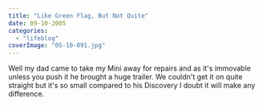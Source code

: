 ```yaml
---
title: "Like Green Flag, But Not Quite"
date: 09-10-2005
categories: 
  - "lifeblog"
coverImage: "05-10-091.jpg"
---
```


Well my dad came to take my Mini away for repairs and as it's immovable unless you push it he brought a huge trailer. We couldn't get it on quite straight but it's so small compared to his Discovery I doubt it will make any difference.
